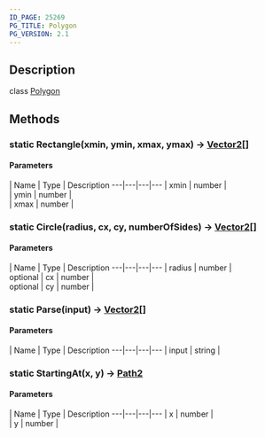 ```yaml
---
ID_PAGE: 25269
PG_TITLE: Polygon
PG_VERSION: 2.1
---
```

## Description

class [Polygon](/classes/2.4/Polygon)



## Methods

### static Rectangle(xmin, ymin, xmax, ymax) &rarr; [Vector2](/classes/2.4/Vector2)[]



#### Parameters
 | Name | Type | Description
---|---|---|---
 | xmin | number |    
 | ymin | number |    
 | xmax | number |    
### static Circle(radius, cx, cy, numberOfSides) &rarr; [Vector2](/classes/2.4/Vector2)[]



#### Parameters
 | Name | Type | Description
---|---|---|---
 | radius | number |    
optional | cx | number |    
optional | cy | number |    
### static Parse(input) &rarr; [Vector2](/classes/2.4/Vector2)[]



#### Parameters
 | Name | Type | Description
---|---|---|---
 | input | string |    

### static StartingAt(x, y) &rarr; [Path2](/classes/2.4/Path2)



#### Parameters
 | Name | Type | Description
---|---|---|---
 | x | number |    
 | y | number |    
